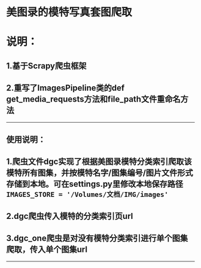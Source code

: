 # 美图录的模特写真套图爬取
# 说明：
## 1.基于Scrapy爬虫框架
## 2.重写了ImagesPipeline类的def get_media_requests方法和file_path文件重命名方法
***
## 使用说明：
## 1.爬虫文件dgc实现了根据美图录模特分类索引爬取该模特所有图集，并按**模特名字/图集编号/图片文件**形式存储到本地。可在settings.py里修改本地保存路径`IMAGES_STORE = '/Volumes/文档/IMG/images'`
## 2.dgc爬虫传入模特的分类索引页url
## 3.dgc_one爬虫是对没有模特分类索引进行单个图集爬取，传入单个图集url
***